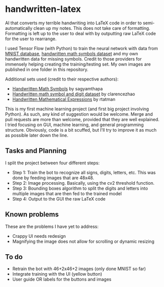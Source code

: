 # handwritten-latex
AI that converts my terrible handwriting into LaTeX code in order to semi-automatically clean up my notes. This does not take care of formatting. Formatting is left up to the user to deal with by outputting raw LaTeX code for the user to rearrange.

I used Tensor Flow (with Python) to train the neural network with data from [MNIST database](http://yann.lecun.com/exdb/mnist/), [handwritten math symbols dataset](https://www.kaggle.com/xainano/handwrittenmathsymbols) and my own handwritten data for missing symbols. Credit to those providers for immensely helping creating the training/testing set. My own images are published in one folder in this repository.

Additional sets used (credit to their respective authors):
- [Handwritten Math Symbols](https://www.kaggle.com/sagyamthapa/handwritten-math-symbols) by sagyamthapa
- [Handwritten math symbol and digit dataset](https://www.kaggle.com/clarencezhao/handwritten-math-symbol-dataset) by clarencezhao
- [Handwritten Mathematical Expressions](https://www.kaggle.com/rtatman/handwritten-mathematical-expressions) by rtatman

This is my first machine learning project (and first big project involving Python). As such, any kind of suggestion would be welcome. Merge and pull requests are more than welcome, provided that they are well explained. I tried focusing on GUI, machine learning, and general programming structure. Obviously, code is a bit scuffed, but I'll try to improve it as much as possible later down the line.

## Tasks and Planning
I split the project between four different steps:
- Step 1: Train the bot to recognize all signs, digits, letters, etc. This was done by feeding images that are 48x48.
- Step 2: Image processing. Basically, using the cv2 threshold function.
- Step 3: Bounding boxes algorithm to split the digits and letters into multiple images that are then fed to the trained model
- Step 4: Output to the GUI the raw LaTeX code

## Known problems
These are the problems I have yet to address:
- Crappy UI needs redesign
- Magnifying the image does not allow for scrolling or dynamic resizing

## To do
- Retrain the bot with 46+2x46+2 images (only done MNIST so far)
- Integrate training with the UI (yellow button)
- User guide OR labels for the buttons and images